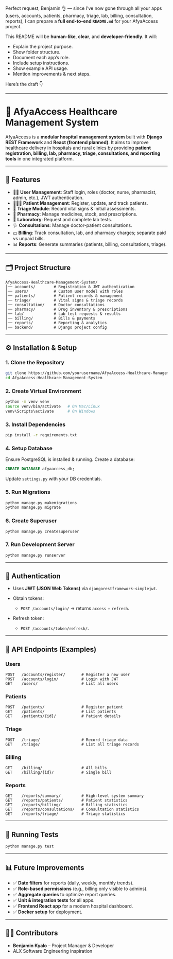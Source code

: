 Perfect request, Benjamin 👌 — since I’ve now gone through all your apps (users, accounts, patients, pharmacy, triage, lab, billing, consultation, reports), I can prepare a **full end-to-end `README.md`** for your AfyaAccess project.

This README will be **human-like**, **clear**, and **developer-friendly**. It will:

- Explain the project purpose.
- Show folder structure.
- Document each app’s role.
- Include setup instructions.
- Show example API usage.
- Mention improvements & next steps.

Here’s the draft 👇

---

# 🏥 AfyaAccess Healthcare Management System

AfyaAccess is a **modular hospital management system** built with **Django REST Framework** and **React (frontend planned)**.
It aims to improve healthcare delivery in hospitals and rural clinics by providing **patient registration, billing, lab, pharmacy, triage, consultations, and reporting tools** in one integrated platform.

---

## 🚀 Features

- 👩‍⚕️ **User Management**: Staff login, roles (doctor, nurse, pharmacist, admin, etc.), JWT authentication.
- 🧑‍🤝‍🧑 **Patient Management**: Register, update, and track patients.
- 💉 **Triage Module**: Record vital signs & initial assessments.
- 💊 **Pharmacy**: Manage medicines, stock, and prescriptions.
- 🔬 **Laboratory**: Request and complete lab tests.
- 🩺 **Consultations**: Manage doctor-patient consultations.
- 💵 **Billing**: Track consultation, lab, and pharmacy charges; separate paid vs unpaid bills.
- 📊 **Reports**: Generate summaries (patients, billing, consultations, triage).

---

## 🗂️ Project Structure

```
AfyaAccess-Healthcare-Management-System/
│── accounts/        # Registration & JWT authentication
│── users/           # Custom user model with roles
│── patients/        # Patient records & management
│── triage/          # Vital signs & triage records
│── consultation/    # Doctor consultations
│── pharmacy/        # Drug inventory & prescriptions
│── lab/             # Lab test requests & results
│── billing/         # Bills & payments
│── reports/         # Reporting & analytics
│── backend/         # Django project config
```

---

## ⚙️ Installation & Setup

### 1. Clone the Repository

```bash
git clone https://github.com/yourusername/AfyaAccess-Healthcare-Management-System.git
cd AfyaAccess-Healthcare-Management-System
```

### 2. Create Virtual Environment

```bash
python -m venv venv
source venv/bin/activate   # On Mac/Linux
venv\Scripts\activate      # On Windows
```

### 3. Install Dependencies

```bash
pip install -r requirements.txt
```

### 4. Setup Database

Ensure PostgreSQL is installed & running. Create a database:

```sql
CREATE DATABASE afyaaccess_db;
```

Update `settings.py` with your DB credentials.

### 5. Run Migrations

```bash
python manage.py makemigrations
python manage.py migrate
```

### 6. Create Superuser

```bash
python manage.py createsuperuser
```

### 7. Run Development Server

```bash
python manage.py runserver
```

---

## 🔑 Authentication

- Uses **JWT (JSON Web Tokens)** via `djangorestframework-simplejwt`.
- Obtain tokens:

  - `POST /accounts/login/` → returns `access` + `refresh`.

- Refresh token:

  - `POST /accounts/token/refresh/`.

---

## 📌 API Endpoints (Examples)

### Users

```
POST   /accounts/register/       # Register a new user
POST   /accounts/login/          # Login with JWT
GET    /users/                   # List all users
```

### Patients

```
POST   /patients/                # Register patient
GET    /patients/                # List patients
GET    /patients/{id}/           # Patient details
```

### Triage

```
POST   /triage/                  # Record triage data
GET    /triage/                  # List all triage records
```

### Billing

```
GET    /billing/                 # All bills
GET    /billing/{id}/            # Single bill
```

### Reports

```
GET    /reports/summary/         # High-level system summary
GET    /reports/patients/        # Patient statistics
GET    /reports/billing/         # Billing statistics
GET    /reports/consultations/   # Consultation statistics
GET    /reports/triage/          # Triage statistics
```

---

## 🧪 Running Tests

```bash
python manage.py test
```

---

## 📊 Future Improvements

- ✅ **Date filters** for reports (daily, weekly, monthly trends).
- ✅ **Role-based permissions** (e.g., billing only visible to admins).
- ✅ **Aggregate queries** to optimize report queries.
- ✅ **Unit & integration tests** for all apps.
- ✅ **Frontend React app** for a modern hospital dashboard.
- ✅ **Docker setup** for deployment.

---

## 👨‍💻 Contributors

- **Benjamin Kyalo** – Project Manager & Developer
- ALX Software Engineering inspiration
